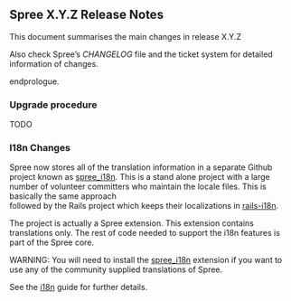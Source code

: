 Spree X.Y.Z Release Notes
-------------------------

This document summarises the main changes in release X.Y.Z

Also check Spree’s *CHANGELOG* file and the ticket system for detailed
information of changes.

endprologue.

### Upgrade procedure

TODO

### I18n Changes

Spree now stores all of the translation information in a separate Github
project known as [spree\_i18n](http://github.com/spree/spree_i18n). This
is a stand alone project with a large number of volunteer committers who
maintain the locale files. This is basically the same approach\
followed by the Rails project which keeps their localizations in
[rails-i18n](http://github.com/svenfuchs/i18n).

The project is actually a Spree extension. This extension contains
translations only. The rest of code needed to support the i18n features
is part of the Spree core.

WARNING: You will need to install the
[spree\_i18n](http://github.com/spree/spree_i18n) extension if you want
to use any of the community supplied translations of Spree.

See the [i18n](i18n.html) guide for further details.
